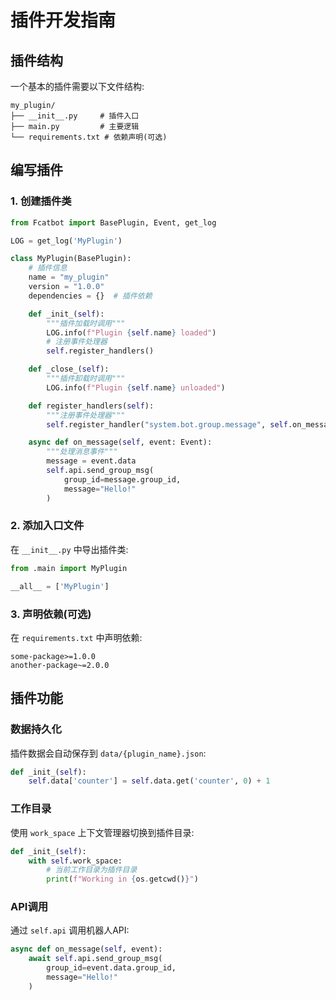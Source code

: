 # 插件开发指南

## 插件结构

一个基本的插件需要以下文件结构:

```
my_plugin/
├── __init__.py     # 插件入口
├── main.py         # 主要逻辑
└── requirements.txt # 依赖声明(可选)
```

## 编写插件

### 1. 创建插件类

```python
from Fcatbot import BasePlugin, Event, get_log

LOG = get_log('MyPlugin')

class MyPlugin(BasePlugin):
    # 插件信息
    name = "my_plugin"
    version = "1.0.0" 
    dependencies = {}  # 插件依赖

    def _init_(self):
        """插件加载时调用"""
        LOG.info(f"Plugin {self.name} loaded")
        # 注册事件处理器
        self.register_handlers()

    def _close_(self):
        """插件卸载时调用"""
        LOG.info(f"Plugin {self.name} unloaded")

    def register_handlers(self):
        """注册事件处理器"""
        self.register_handler("system.bot.group.message", self.on_message)

    async def on_message(self, event: Event):
        """处理消息事件"""
        message = event.data
        self.api.send_group_msg(
            group_id=message.group_id,
            message="Hello!"
        )
```

### 2. 添加入口文件

在 `__init__.py` 中导出插件类:

```python
from .main import MyPlugin

__all__ = ['MyPlugin']
```

### 3. 声明依赖(可选)

在 `requirements.txt` 中声明依赖:

```
some-package>=1.0.0
another-package~=2.0.0
```

## 插件功能

### 数据持久化

插件数据会自动保存到 `data/{plugin_name}.json`:

```python
def _init_(self):
    self.data['counter'] = self.data.get('counter', 0) + 1
```

### 工作目录

使用 `work_space` 上下文管理器切换到插件目录:

```python
def _init_(self):
    with self.work_space:
        # 当前工作目录为插件目录
        print(f"Working in {os.getcwd()}")
```

### API调用

通过 `self.api` 调用机器人API:

```python
async def on_message(self, event):
    await self.api.send_group_msg(
        group_id=event.data.group_id,
        message="Hello!"
    )
```
